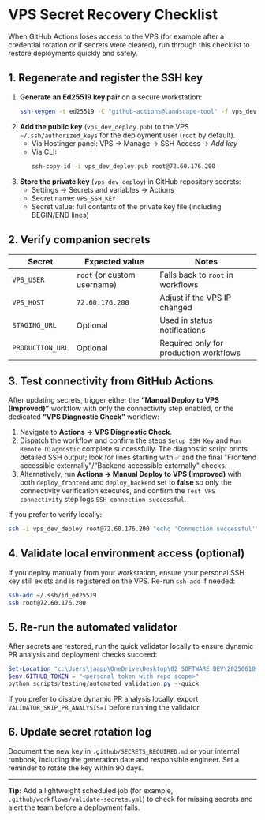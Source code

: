 # VPS Secret Recovery Checklist

When GitHub Actions loses access to the VPS (for example after a credential rotation or if secrets were cleared), run through this checklist to restore deployments quickly and safely.

## 1. Regenerate and register the SSH key

1. **Generate an Ed25519 key pair** on a secure workstation:
   ```bash
   ssh-keygen -t ed25519 -C "github-actions@landscape-tool" -f vps_dev_deploy
   ```
2. **Add the public key** (`vps_dev_deploy.pub`) to the VPS `~/.ssh/authorized_keys` for the deployment user (`root` by default).
   - Via Hostinger panel: VPS → Manage → SSH Access → *Add key*
   - Via CLI:
     ```bash
     ssh-copy-id -i vps_dev_deploy.pub root@72.60.176.200
     ```
3. **Store the private key** (`vps_dev_deploy`) in GitHub repository secrets:
   - Settings → Secrets and variables → Actions
   - Secret name: `VPS_SSH_KEY`
   - Secret value: full contents of the private key file (including BEGIN/END lines)

## 2. Verify companion secrets

| Secret            | Expected value                | Notes                                   |
|-------------------|-------------------------------|-----------------------------------------|
| `VPS_USER`        | `root` (or custom username)   | Falls back to `root` in workflows       |
| `VPS_HOST`        | `72.60.176.200`               | Adjust if the VPS IP changed            |
| `STAGING_URL`     | Optional                      | Used in status notifications            |
| `PRODUCTION_URL`  | Optional                      | Required only for production workflows  |

## 3. Test connectivity from GitHub Actions

After updating secrets, trigger either the **“Manual Deploy to VPS (Improved)”** workflow with only the connectivity step enabled, or the dedicated **“VPS Diagnostic Check”** workflow:

1. Navigate to **Actions → VPS Diagnostic Check**.
2. Dispatch the workflow and confirm the steps `Setup SSH Key` and `Run Remote Diagnostic` complete successfully. The diagnostic script prints detailed SSH output; look for lines starting with `✅` and the final "Frontend accessible externally"/"Backend accessible externally" checks.
3. Alternatively, run **Actions → Manual Deploy to VPS (Improved)** with both `deploy_frontend` and `deploy_backend` set to **false** so only the connectivity verification executes, and confirm the `Test VPS connectivity` step logs `SSH connection successful`.

If you prefer to verify locally:
```bash
ssh -i vps_dev_deploy root@72.60.176.200 "echo 'Connection successful'"
```

## 4. Validate local environment access (optional)

If you deploy manually from your workstation, ensure your personal SSH key still exists and is registered on the VPS. Re-run `ssh-add` if needed:
```bash
ssh-add ~/.ssh/id_ed25519
ssh root@72.60.176.200
```

## 5. Re-run the automated validator

After secrets are restored, run the quick validator locally to ensure dynamic PR analysis and deployment checks succeed:
```powershell
Set-Location "c:\Users\jaapp\OneDrive\Desktop\02 SOFTWARE_DEV\20250610 GITHUB CLONE\landscape-architecture-tool"
$env:GITHUB_TOKEN = "<personal token with repo scope>"
python scripts/testing/automated_validation.py --quick
```

If you prefer to disable dynamic PR analysis locally, export `VALIDATOR_SKIP_PR_ANALYSIS=1` before running the validator.

## 6. Update secret rotation log

Document the new key in `.github/SECRETS_REQUIRED.md` or your internal runbook, including the generation date and responsible engineer. Set a reminder to rotate the key within 90 days.

---

**Tip:** Add a lightweight scheduled job (for example, `.github/workflows/validate-secrets.yml`) to check for missing secrets and alert the team before a deployment fails.
